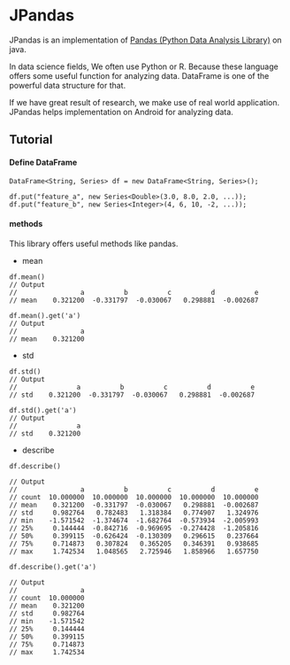 # JPandas

JPandas is an implementation of [Pandas (Python Data Analysis Library)](http://pandas.pydata.org/) on java.

In data science fields, We often use Python or R.
Because these language offers some useful function for analyzing data.
DataFrame is one of the powerful data structure for that.

If we have great result of research, we make use of real world application.
JPandas helps implementation on Android for analyzing data.


## Tutorial

#### Define DataFrame

```
DataFrame<String, Series> df = new DataFrame<String, Series>();

df.put("feature_a", new Series<Double>(3.0, 8.0, 2.0, ...));
df.put("feature_b", new Series<Integer>(4, 6, 10, -2, ...));
```

#### methods

This library offers useful methods like pandas.

- mean

```
df.mean()
// Output
//                a          b          c          d          e
// mean    0.321200  -0.331797  -0.030067   0.298881  -0.002687
```

```
df.mean().get('a')
// Output
//                a
// mean    0.321200
```

- std

```
df.std()
// Output
//               a          b          c          d          e
// std    0.321200  -0.331797  -0.030067   0.298881  -0.002687
```

```
df.std().get('a')
// Output
//               a
// std    0.321200
```

- describe

```
df.describe()

// Output
//                a          b          c          d          e
// count  10.000000  10.000000  10.000000  10.000000  10.000000
// mean    0.321200  -0.331797  -0.030067   0.298881  -0.002687
// std     0.982764   0.782483   1.318384   0.774907   1.324976
// min    -1.571542  -1.374674  -1.682764  -0.573934  -2.005993
// 25%     0.144444  -0.842716  -0.969695  -0.274428  -1.205816
// 50%     0.399115  -0.626424  -0.130309   0.296615   0.237664
// 75%     0.714873   0.307824   0.365205   0.346391   0.938685
// max     1.742534   1.048565   2.725946   1.858966   1.657750
```

```
df.describe().get('a')

// Output
//                a
// count  10.000000
// mean    0.321200
// std     0.982764
// min    -1.571542
// 25%     0.144444
// 50%     0.399115
// 75%     0.714873
// max     1.742534
```
